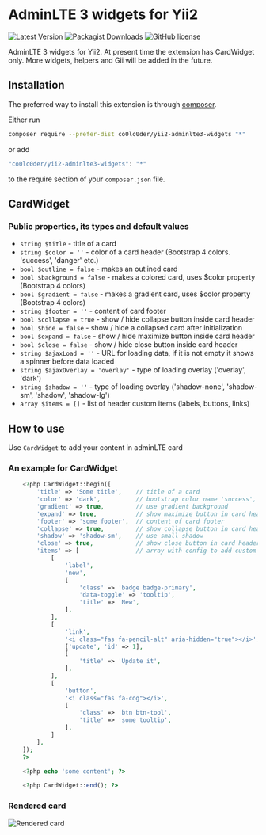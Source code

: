# AdminLTE 3 widgets for Yii2

[![Latest Version](https://img.shields.io/github/release/co0lc0der/yii2-adminlte3-widgets?style=flat-square)](https://github.com/co0lc0der/yii2-adminlte3-widgets/release)
[![Packagist Downloads](https://img.shields.io/packagist/dt/co0lc0der/yii2-adminlte3-widgets?color=yellow&style=flat-square)](https://packagist.org/packages/co0lc0der/yii2-adminlte3-widgets)
[![GitHub license](https://img.shields.io/github/license/co0lc0der/yii2-adminlte3-widgets?style=flat-square)](https://github.com/co0lc0der/yii2-adminlte3-widgets/blob/main/LICENSE.md)

AdminLTE 3 widgets for Yii2. At present time the extension has CardWidget only. More widgets, helpers and Gii will be added in the future.

## Installation

The preferred way to install this extension is through [composer](http://getcomposer.org/download/).

Either run

```sh
composer require --prefer-dist co0lc0der/yii2-adminlte3-widgets "*"
```

or add

```js
"co0lc0der/yii2-adminlte3-widgets": "*"
```

to the require section of your `composer.json` file.

## CardWidget

### Public properties, its types and default values

- `string $title` - title of a card
- `string $color = ''` - color of a card header (Bootstrap 4 colors. 'success', 'danger' еtс.)
- `bool $outline = false` - makes an outlined card
- `bool $background = false` - makes a colored card, uses $color property (Bootstrap 4 colors)
- `bool $gradient = false` - makes a gradient card, uses $color property (Bootstrap 4 colors)
- `string $footer = ''` - content of card footer
- `bool $collapse = true` - show / hide collapse button inside card header
- `bool $hide = false` - show / hide a collapsed card after initialization
- `bool $expand = false` - show / hide maximize button inside card header
- `bool $close = false` - show / hide close button inside card header
- `string $ajaxLoad = ''` - URL for loading data, if it is not empty it shows a spinner before data loaded
- `string $ajaxOverlay = 'overlay'` - type of loading overlay ('overlay', 'dark')
- `string $shadow = ''` - type of loading overlay ('shadow-none', 'shadow-sm', 'shadow', 'shadow-lg')
- `array $items = []` - list of header custom items (labels, buttons, links)

## How to use

Use `CardWidget` to add your content in adminLTE card

### An example for CardWidget
```php
    <?php CardWidget::begin([
        'title' => 'Some title',    // title of a card
        'color' => 'dark',          // bootstrap color name 'success', 'danger' еtс.
        'gradient' => true,         // use gradient background
        'expand' => true,           // show maximize button in card header
        'footer' => 'some footer',  // content of card footer
        'collapse' => true,         // show collapse button in card header
        'shadow' => 'shadow-sm',    // use small shadow
        'close' => true,            // show close button in card header
        'items' => [                // array with config to add custom labels, buttons or links
            [
                'label',
                'new',
                [
                    'class' => 'badge badge-primary',
                    'data-toggle' => 'tooltip',
                    'title' => 'New',
                ],
            ],
            [
                'link',
                '<i class="fas fa-pencil-alt" aria-hidden="true"></i>',
                ['update', 'id' => 1],
                [
                    'title' => 'Update it',
                ],
            ],
            [
                'button',
                '<i class="fas fa-cog"></i>',
                [
                    'class' => 'btn btn-tool',
                    'title' => 'some tooltip',
                ],
            ]
        ],
    ]);
    ?>

    <?php echo 'some content'; ?>

    <?php CardWidget::end(); ?>
```

### Rendered card

![Rendered card](https://code-notes.ru/card_example.png "Rendered card")
